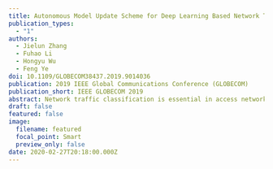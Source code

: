```yaml
---
title: Autonomous Model Update Scheme for Deep Learning Based Network Traffic Classifiers
publication_types:
  - "1"
authors:
  - Jielun Zhang
  - Fuhao Li
  - Hongyu Wu
  - Feng Ye
doi: 10.1109/GLOBECOM38437.2019.9014036
publication: 2019 IEEE Global Communications Conference (GLOBECOM)
publication_short: IEEE GLOBECOM 2019
abstract: Network traffic classification is essential in access network for end-to-end network management and measurement such as network intrusion detection, network resource allocation. State-of- the-art Deep Learning based classifiers have high accuracy even when processing encrypted data packets. Such classifiers would need to be updated when a new application is in the network traffic. However, it is challenging to build and label a dataset of the unknown application from active network traffic. In this paper, we propose an autonomous model update scheme to (i) filter the data packets of a new application from active network traffic and build a corresponding training dataset; and (ii) update the current network traffic classifier with transfer learning. In particular, the core of the proposed scheme is a discriminator that consists of a statistical filter and a convolutional neural network based binary classifier to filter and build a dataset of new application packets from active network traffic. Evaluation is conducted based on an open dataset (i.e., ISCX VPN-nonVPN dataset). The results demonstrated that our proposed autonomous classifier update scheme can successfully filter packets of a new application from network traffic and build a corresponding training dataset. Moreover, the packet classifier can be effectively updated through transfer learning. The proposed update scheme can contribute significantly in the access network for further end-to-end network measurement and management.
draft: false
featured: false
image:
  filename: featured
  focal_point: Smart
  preview_only: false
date: 2020-02-27T20:18:00.000Z
---
```

